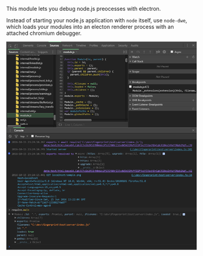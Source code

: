 This module lets you debug node.js preocesses with electron.

Instead of starting your node.js application with `node` itself, use `node-dwe`, which loads your modules into an electon renderer process with an attached chromium debugger.

![Alt text](/media/screenshot/http-server.png?raw=true "Optional Title")
